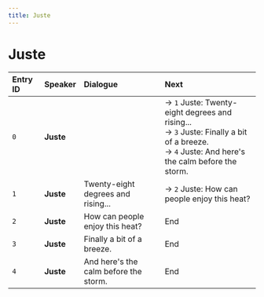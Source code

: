 ```yaml
---
title: Juste
---
```


# Juste


| Entry ID | Speaker | Dialogue | Next |
| :------- | :------ | :------- | :------------ |
| `0` | **Juste** |  | → `1` Juste: Twenty\-eight degrees and rising\.\.\.<br>→ `3` Juste: Finally a bit of a breeze\.<br>→ `4` Juste: And here's the calm before the storm\. |
| `1` | **Juste** | Twenty\-eight degrees and rising\.\.\. | → `2` Juste: How can people enjoy this heat? |
| `2` | **Juste** | How can people enjoy this heat? | End |
| `3` | **Juste** | Finally a bit of a breeze\. | End |
| `4` | **Juste** | And here's the calm before the storm\. | End |

